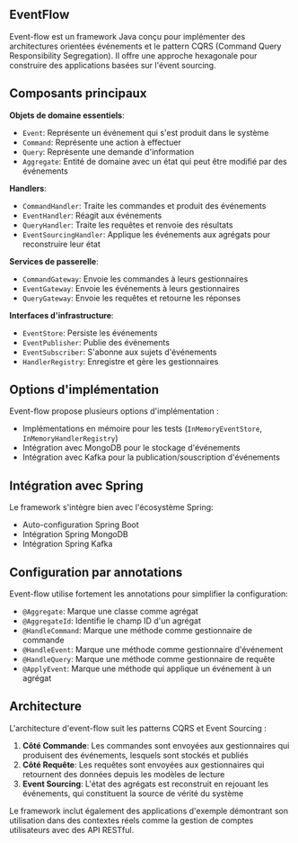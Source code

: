 ## EventFlow

Event-flow est un framework Java conçu pour implémenter des architectures orientées événements et le pattern CQRS (Command Query Responsibility Segregation).
Il offre une approche hexagonale pour construire des applications basées sur l'évent sourcing.

## Composants principaux

**Objets de domaine essentiels**:

- `Event`: Représente un événement qui s'est produit dans le système
- `Command`: Représente une action à effectuer
- `Query`: Représente une demande d'information
- `Aggregate`: Entité de domaine avec un état qui peut être modifié par des événements

**Handlers**:

- `CommandHandler`: Traite les commandes et produit des événements
- `EventHandler`: Réagit aux événements
- `QueryHandler`: Traite les requêtes et renvoie des résultats
- `EventSourcingHandler`: Applique les événements aux agrégats pour reconstruire leur état

**Services de passerelle**:

- `CommandGateway`: Envoie les commandes à leurs gestionnaires
- `EventGateway`: Envoie les événements à leurs gestionnaires
- `QueryGateway`: Envoie les requêtes et retourne les réponses

**Interfaces d'infrastructure**:

- `EventStore`: Persiste les événements
- `EventPublisher`: Publie des événements
- `EventSubscriber`: S'abonne aux sujets d'événements
- `HandlerRegistry`: Enregistre et gère les gestionnaires


## Options d'implémentation

Event-flow propose plusieurs options d'implémentation :

- Implémentations en mémoire pour les tests (`InMemoryEventStore`, `InMemoryHandlerRegistry`)
- Intégration avec MongoDB pour le stockage d'événements
- Intégration avec Kafka pour la publication/souscription d'événements


## Intégration avec Spring

Le framework s'intègre bien avec l'écosystème Spring:

- Auto-configuration Spring Boot
- Intégration Spring MongoDB
- Intégration Spring Kafka


## Configuration par annotations

Event-flow utilise fortement les annotations pour simplifier la configuration:

- `@Aggregate`: Marque une classe comme agrégat
- `@AggregateId`: Identifie le champ ID d'un agrégat
- `@HandleCommand`: Marque une méthode comme gestionnaire de commande
- `@HandleEvent`: Marque une méthode comme gestionnaire d'événement
- `@HandleQuery`: Marque une méthode comme gestionnaire de requête
- `@ApplyEvent`: Marque une méthode qui applique un événement à un agrégat


## Architecture

L'architecture d'event-flow suit les patterns CQRS et Event Sourcing :

1. **Côté Commande**: Les commandes sont envoyées aux gestionnaires qui produisent des événements, lesquels sont stockés et publiés
2. **Côté Requête**: Les requêtes sont envoyées aux gestionnaires qui retournent des données depuis les modèles de lecture
3. **Event Sourcing**: L'état des agrégats est reconstruit en rejouant les événements, qui constituent la source de vérité du système

Le framework inclut également des applications d'exemple démontrant son utilisation dans des contextes réels comme la gestion de comptes utilisateurs avec des API RESTful.
